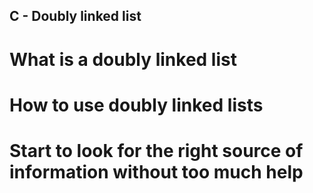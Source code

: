 ## C - Doubly linked list

# What is a doubly linked list
# How to use doubly linked lists
# Start to look for the right source of information without too much help
